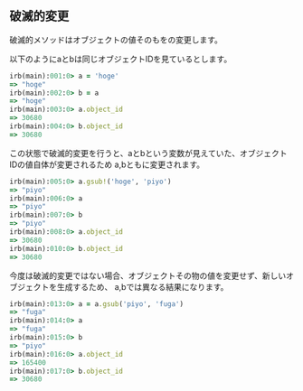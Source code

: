 ## 破滅的変更
破滅的メソッドはオブジェクトの値そのもをの変更します。

以下のようにaとbは同じオブジェクトIDを見ているとします。

```rb
irb(main):001:0> a = 'hoge'
=> "hoge"
irb(main):002:0> b = a
=> "hoge"
irb(main):003:0> a.object_id
=> 30680
irb(main):004:0> b.object_id
=> 30680
```

この状態で破滅的変更を行うと、aとbという変数が見えていた、オブジェクトIDの値自体が変更されるため
a,bともに変更されます。

```rb
irb(main):005:0> a.gsub!('hoge', 'piyo')
=> "piyo"
irb(main):006:0> a
=> "piyo"
irb(main):007:0> b
=> "piyo"
irb(main):008:0> a.object_id
=> 30680
irb(main):010:0> b.object_id
=> 30680
```


今度は破滅的変更ではない場合、オブジェクトその物の値を変更せず、新しいオブジェクトを生成するため、
a,bでは異なる結果になります。

```rb
irb(main):013:0> a = a.gsub('piyo', 'fuga')
=> "fuga"
irb(main):014:0> a
=> "fuga"
irb(main):015:0> b
=> "piyo"
irb(main):016:0> a.object_id
=> 165400
irb(main):017:0> b.object_id
=> 30680
```

